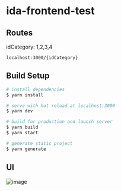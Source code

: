 # ida-frontend-test

## Routes
idCategory: 1,2,3,4
```
localhost:3000/{idCategory}
```

## Build Setup

```bash
# install dependencies
$ yarn install

# serve with hot reload at localhost:3000
$ yarn dev

# build for production and launch server
$ yarn build
$ yarn start

# generate static project
$ yarn generate
```

## UI
<img src="https://i.ibb.co/6RTpf7K/image.png" alt="image" border="0">
